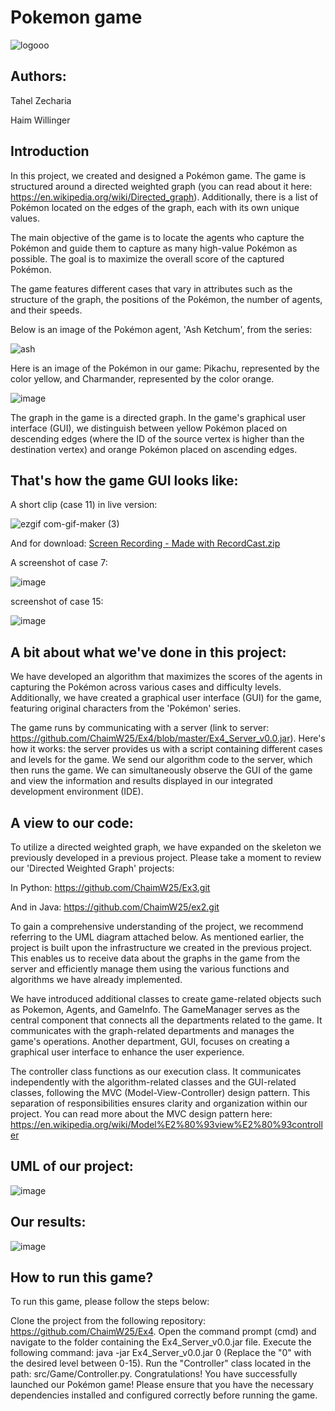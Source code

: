 
# Pokemon game

![logooo](https://user-images.githubusercontent.com/74601548/148529725-cce3981f-d331-4a88-802b-95d1e397a293.png)
## Authors:
Tahel Zecharia

Haim Willinger

## Introduction
In this project, we created and designed a Pokémon game. The game is structured around a directed weighted graph (you can read about it here: https://en.wikipedia.org/wiki/Directed_graph). Additionally, there is a list of Pokémon located on the edges of the graph, each with its own unique values.

The main objective of the game is to locate the agents who capture the Pokémon and guide them to capture as many high-value Pokémon as possible. The goal is to maximize the overall score of the captured Pokémon.

The game features different cases that vary in attributes such as the structure of the graph, the positions of the Pokémon, the number of agents, and their speeds.

Below is an image of the Pokémon agent, 'Ash Ketchum', from the series:

![ash](https://user-images.githubusercontent.com/74601548/148528833-c60c78e7-c361-4fe5-a2c9-608bf6ba4296.png)

Here is an image of the Pokémon in our game: Pikachu, represented by the color yellow, and Charmander, represented by the color orange.

![image](https://user-images.githubusercontent.com/74601548/148529412-076466cf-69ee-424a-81c3-e58b69ab3690.png)



The graph in the game is a directed graph. In the game's graphical user interface (GUI), we distinguish between yellow Pokémon placed on descending edges (where the ID of the source vertex is higher than the destination vertex) and orange Pokémon placed on ascending edges.

## That's how the game GUI looks like:

A short clip (case 11) in live version:


![ezgif com-gif-maker (3)](https://user-images.githubusercontent.com/74601548/148663364-b99f80aa-a9c5-438b-8bb9-bf441539f66e.gif)

And for download:
[Screen Recording - Made with RecordCast.zip](https://github.com/ChaimW25/Ex4/files/7834136/Screen.Recording.-.Made.with.RecordCast.zip)


A screenshot of case 7:

![image](https://user-images.githubusercontent.com/74601548/148664191-3d591c50-7b5c-4a58-b700-28577c02bf4b.png)

screenshot of case 15:

![image](https://user-images.githubusercontent.com/74601548/148664169-6b13fef0-e8f1-49fc-83e1-af6fa3544e8b.png)

## A bit about what we've done in this project:

We have developed an algorithm that maximizes the scores of the agents in capturing the Pokémon across various cases and difficulty levels. Additionally, we have created a graphical user interface (GUI) for the game, featuring original characters from the 'Pokémon' series.

The game runs by communicating with a server (link to server: https://github.com/ChaimW25/Ex4/blob/master/Ex4_Server_v0.0.jar). Here's how it works: the server provides us with a script containing different cases and levels for the game. We send our algorithm code to the server, which then runs the game. We can simultaneously observe the GUI of the game and view the information and results displayed in our integrated development environment (IDE).

## A view to our code:

To utilize a directed weighted graph, we have expanded on the skeleton we previously developed in a previous project. Please take a moment to review our 'Directed Weighted Graph' projects:

In Python: https://github.com/ChaimW25/Ex3.git

And in Java: https://github.com/ChaimW25/ex2.git

To gain a comprehensive understanding of the project, we recommend referring to the UML diagram attached below. As mentioned earlier, the project is built upon the infrastructure we created in the previous project. This enables us to receive data about the graphs in the game from the server and efficiently manage them using the various functions and algorithms we have already implemented.

We have introduced additional classes to create game-related objects such as Pokemon, Agents, and GameInfo. The GameManager serves as the central component that connects all the departments related to the game. It communicates with the graph-related departments and manages the game's operations. Another department, GUI, focuses on creating a graphical user interface to enhance the user experience.

The controller class functions as our execution class. It communicates independently with the algorithm-related classes and the GUI-related classes, following the MVC (Model-View-Controller) design pattern. This separation of responsibilities ensures clarity and organization within our project. You can read more about the MVC design pattern here: https://en.wikipedia.org/wiki/Model%E2%80%93view%E2%80%93controller

## UML of our project:

![image](https://user-images.githubusercontent.com/74601548/148660010-219af4dd-be48-45a7-9bd3-3248ade8bdcb.png)


## Our results:

![image](https://user-images.githubusercontent.com/74601548/148657201-a9f775b4-3834-42be-a2ff-7819a0e41b0d.png)

## How to run this game?

To run this game, please follow the steps below:

Clone the project from the following repository: https://github.com/ChaimW25/Ex4.
Open the command prompt (cmd) and navigate to the folder containing the Ex4_Server_v0.0.jar file.
Execute the following command: java -jar Ex4_Server_v0.0.jar 0 (Replace the "0" with the desired level between 0-15).
Run the "Controller" class located in the path: src/Game/Controller.py.
Congratulations! You have successfully launched our Pokémon game!
Please ensure that you have the necessary dependencies installed and configured correctly before running the game.


